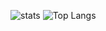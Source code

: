 
![stats](https://github-readme-stats.vercel.app/api?username=zozonteq&theme=github-dark&show_icons=true)
![Top Langs](https://github-readme-stats.vercel.app/api/top-langs/?username=zozonteq)
